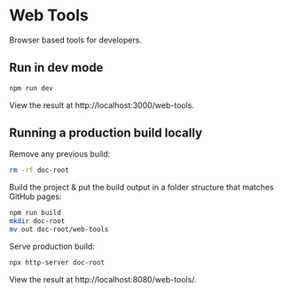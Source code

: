 # Web Tools

Browser based tools for developers.

## Run in dev mode

```sh
npm run dev
```

View the result at http://localhost:3000/web-tools.

## Running a production build locally

Remove any previous build:
```sh
rm -rf doc-root
```

Build the project & put the build output in a folder structure that matches GitHub pages:
```sh
npm run build
mkdir doc-root
mv out doc-root/web-tools
```

Serve production build:
```sh
npx http-server doc-root
```

View the result at http://localhost:8080/web-tools/.

